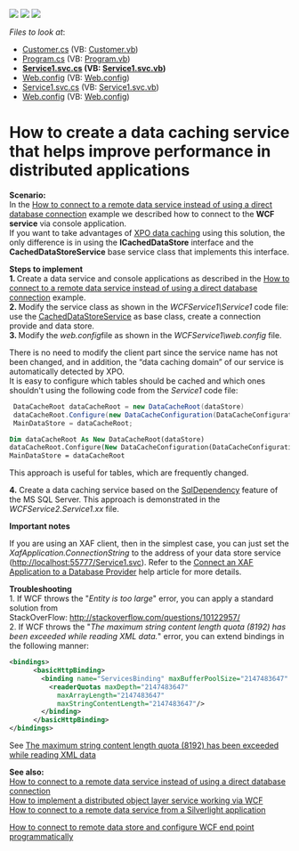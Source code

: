 <!-- default badges list -->
![](https://img.shields.io/endpoint?url=https://codecentral.devexpress.com/api/v1/VersionRange/128585619/13.1.9%2B)
[![](https://img.shields.io/badge/Open_in_DevExpress_Support_Center-FF7200?style=flat-square&logo=DevExpress&logoColor=white)](https://supportcenter.devexpress.com/ticket/details/E4932)
[![](https://img.shields.io/badge/📖_How_to_use_DevExpress_Examples-e9f6fc?style=flat-square)](https://docs.devexpress.com/GeneralInformation/403183)
<!-- default badges end -->
<!-- default file list -->
*Files to look at*:

* [Customer.cs](./CS/ConsoleApplication1/Customer.cs) (VB: [Customer.vb](./VB/ConsoleApplication1/Customer.vb))
* [Program.cs](./CS/ConsoleApplication1/Program.cs) (VB: [Program.vb](./VB/ConsoleApplication1/Program.vb))
* **[Service1.svc.cs](./CS/WcfService1/Service1.svc.cs) (VB: [Service1.svc.vb](./VB/WcfService1/Service1.svc.vb))**
* [Web.config](./CS/WcfService1/Web.config) (VB: [Web.config](./VB/WcfService1/Web.config))
* [Service1.svc.cs](./CS/WcfService2/Service1.svc.cs) (VB: [Service1.svc.vb](./VB/WcfService2/Service1.svc.vb))
* [Web.config](./CS/WcfService2/Web.config) (VB: [Web.config](./VB/WcfService2/Web.config))
<!-- default file list end -->
# How to create a data caching service that helps improve performance in distributed applications


<p><strong>Scenario:<br /> </strong>In the <a href="https://www.devexpress.com/Support/Center/p/E4930">How to connect to a remote data service instead of using a direct database connection</a> example we described how to connect to the <strong>WCF service</strong> via console application. <br /> If you want to take advantages of <a href="https://documentation.devexpress.com/#XPO/CustomDocument9892"><u>XPO data caching</u></a> using this solution, the only difference is in using the <strong>ICachedDataStore</strong> interface and the <strong>CachedDataStoreService</strong> base service class that implements this interface.</p>
<p><strong>Steps to implement<br /> 1. </strong>Create a data service and console applications as described in the <a href="https://www.devexpress.com/Support/Center/p/E4930">How to connect to a remote data service instead of using a direct database connection</a> example.<u><br /> </u><strong>2. </strong>Modify the service class as shown in the <em>WCFService1\Service1 </em>code file: use the <a href="https://documentation.devexpress.com/#XPO/clsDevExpressXpoDBCachedDataStoreServicetopic"><u>CachedDataStoreService</u></a> as base class, create a connection provide and data store.<br /> <strong>3. </strong>Modify the <em>web.config</em>file as shown in the <em>WCFService1\web.config</em> file.</p>
<p>There is no need to modify the client part since the service name has not been changed, and in addition, the “data caching domain” of our service is automatically detected by XPO.<br /> It is easy to configure which tables should be cached and which ones shouldn't using the following code from the <em>Service1 </em>code file:</p>


```cs
 DataCacheRoot dataCacheRoot = new DataCacheRoot(dataStore)
 dataCacheRoot.Configure(new DataCacheConfiguration(DataCacheConfigurationCaching.InList, "Customer")
 MainDataStore = dataCacheRoot;
```




```vb
Dim dataCacheRoot As New DataCacheRoot(dataStore)
dataCacheRoot.Configure(New DataCacheConfiguration(DataCacheConfigurationCaching.InList, "Customer"))
MainDataStore = dataCacheRoot
```


<p>This approach is useful for tables, which are frequently changed.</p>
<p><strong>4.</strong> Create a data caching service based on the <a href="http://community.devexpress.com/blogs/xpo/archive/2007/05/16/xpo-beta-feature-sqldependency-support.aspx"><u>SqlDependency</u></a> feature of the MS SQL Server. This approach is demonstrated in the <em>WCFService2.Service1.xx </em>file.</p>
<p><strong>Important notes</strong></p>
<p>If you are using an XAF client, then in the simplest case, you can just set the <em>XafApplication.ConnectionString</em> to the address of your data store service (<a href="http://localhost:55777/Service1.svc">http://localhost:55777/Service1.svc</a>). Refer to the <a href="https://documentation.devexpress.com/#Xaf/CustomDocument3155"><u>Connect an XAF Application to a Database Provider</u></a> help article for more details.</p>
<p><strong>Troubleshooting</strong><br />1. If WCF throws the "<em>Entity is too large</em>" error, you can apply a standard solution from StackOverFlow: <a href="http://stackoverflow.com/questions/10122957/">http://stackoverflow.com/questions/10122957/</a><br />2. If WCF throws the "<em>The maximum string content length quota (8192) has been exceeded while reading XML data.</em>" error, you can extend bindings in the following manner:</p>


```xml
<bindings>
      <basicHttpBinding>
        <binding name="ServicesBinding" maxBufferPoolSize="2147483647" maxReceivedMessageSize="2147483647" maxBufferSize="2147483647" transferMode="Streamed" >
          <readerQuotas maxDepth="2147483647"
            maxArrayLength="2147483647"
            maxStringContentLength="2147483647"/>
        </binding>
      </basicHttpBinding>
</bindings>
```


<p>See <a href="http://stackoverflow.com/questions/6600057/the-maximum-string-content-length-quota-8192-has-been-exceeded-while-reading-x">The maximum string content length quota (8192) has been exceeded while reading XML data</a></p>
<p><strong>See also:</strong><br /> <a href="https://www.devexpress.com/Support/Center/p/E4930">How to connect to a remote data service instead of using a direct database connection</a><br /> <a href="https://www.devexpress.com/Support/Center/p/E5072">How to implement a distributed object layer service working via WCF</a><u><br /> </u><a href="https://www.devexpress.com/Support/Center/p/E4993">How to connect to a remote data service from a Silverlight application<br /></a></p>
<p><a href="https://www.devexpress.com/Support/Center/p/E5137">How to connect to remote data store and configure WCF end point programmatically</a></p>

<br/>



